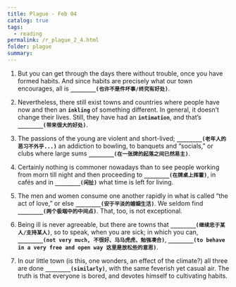 ```yaml
---
title: Plague - Feb 04
catalog: true
tags: 
  - reading
permalink: /r_plague_2_4.html
folder: plague
summary: 
---
```


1. But you can get through the days there without trouble, once you have formed habits. And since habits are precisely what our town encourages, all is <b data-toggle="tooltip" data-original-title="{{site.data.answers.plague_d_1_a1}}">`________(也许不是件坏事/终究有好处)`</b>.

2. Nevertheless, there still exist towns and countries where people have now and then an <b data-toggle="tooltip" data-original-title="{{site.data.glossary.inkling}}">`inkling`</b> of something different. In general, it doesn’t change their lives. Still, they have had an <b data-toggle="tooltip" data-original-title="{{site.data.glossary.intimation}}">`intimation`</b>, and that’s <b data-toggle="tooltip" data-original-title="{{site.data.answers.plague_d_1_b1}}">`________(带来很大的好处)`</b>.

3. The passions of the young are violent and short-lived; <b data-toggle="tooltip" data-original-title="{{site.data.answers.plague_d_1_c1}}">`________(老年人的恶习不外乎...)`</b> an addiction to bowling, to banquets and “socials,” or clubs where large sums <b data-toggle="tooltip" data-original-title="{{site.data.answers.plague_d_1_c2}}">`________(在一张牌的起落之间已然易主)`</b>.

4. Certainly nothing is commoner nowadays than to see people working from morn till night and then proceeding to <b data-toggle="tooltip" data-original-title="{{site.data.answers.plague_d_1_d1}}">`________(在牌桌上挥霍)`</b>, in cafés and in <b data-toggle="tooltip" data-original-title="{{site.data.answers.plague_d_1_d2}}">`________(闲扯)`</b> what time is left for living.

5. The men and women consume one another rapidly in what is called “the act of love,” or else <b data-toggle="tooltip" data-original-title="{{site.data.answers.plague_d_1_e1}}">`________(安于平淡的婚姻生活)`</b>. We seldom find <b data-toggle="tooltip" data-original-title="{{site.data.answers.plague_d_1_e2}}">`________(两个极端中的中间点)`</b>. That, too, is not exceptional.

6. Being ill is never agreeable, but there are towns that <b data-toggle="tooltip" data-original-title="{{site.data.answers.plague_d_1_f1}}">`________(继续忠于某人/支持某人)`</b>, so to speak, when you are sick; in which you can, <b data-toggle="tooltip" data-original-title="{{site.data.answers.plague_d_1_f2}}">`________(not very much, 不很好、马马虎虎、勉强凑合)`</b>, <b data-toggle="tooltip" data-original-title="{{site.data.answers.plague_d_1_f3}}">`________(to behave in a very free and open way 这里是放松些的意思)`</b>.

7. In our little town (is this, one wonders, an effect of the climate?) all three are done <b data-toggle="tooltip" data-original-title="{{site.data.answers.plague_d_1_g1}}">`________(similarly)`</b>, with the same feverish yet casual air. The truth is that everyone is bored, and devotes himself to cultivating habits.
